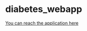 # diabetes_webapp

[You can reach the application here](https://akashpatil1996-diabetes-webapp-main-apwrx3.streamlit.app/)
